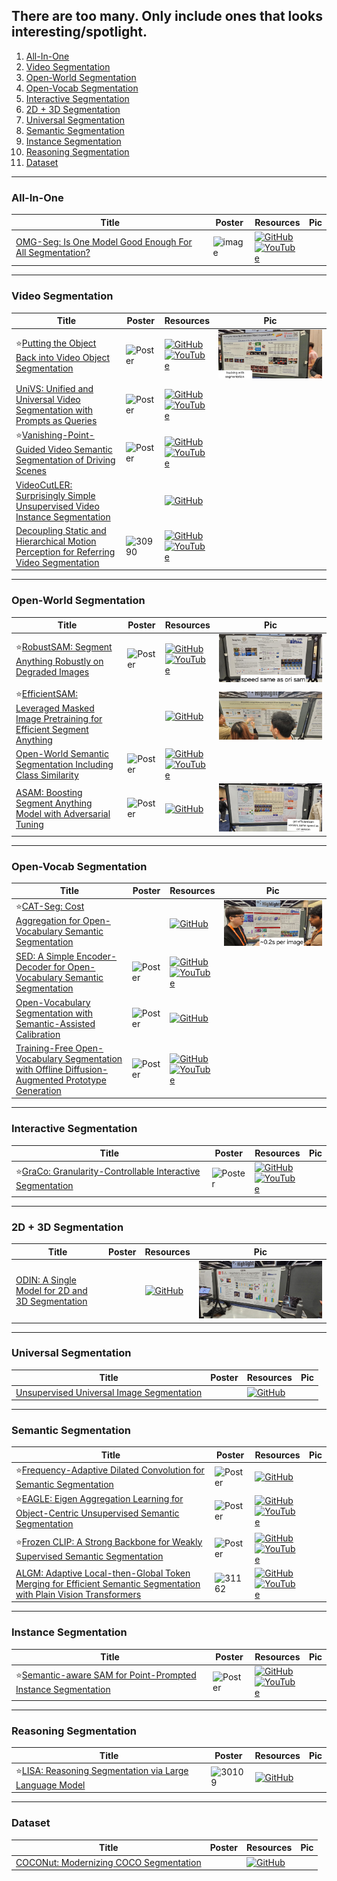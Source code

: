 ## There are too many. Only include ones that looks interesting/spotlight. 
1. [All-In-One](https://github.com/HeChengHui/CVPR2024/tree/main/Papers/Topics/Segmentation#all-in-one)
2. [Video Segmentation](https://github.com/HeChengHui/CVPR2024/tree/main/Papers/Topics/Segmentation#video-segmentation)
3. [Open-World Segmentation](https://github.com/HeChengHui/CVPR2024/tree/main/Papers/Topics/Segmentation#open-world-segmentation)
4. [Open-Vocab Segmentation](https://github.com/HeChengHui/CVPR2024/tree/main/Papers/Topics/Segmentation#open-vocab-segmentation)
5. [Interactive Segmentation](https://github.com/HeChengHui/CVPR2024/tree/main/Papers/Topics/Segmentation#interactive-segmentation)
6. [2D + 3D Segmentation](https://github.com/HeChengHui/CVPR2024/tree/main/Papers/Topics/Segmentation#2d--3d-segmentation)
7. [Universal Segmentation](https://github.com/HeChengHui/CVPR2024/tree/main/Papers/Topics/Segmentation#universal-segmentation)
8. [Semantic Segmentation](https://github.com/HeChengHui/CVPR2024/tree/main/Papers/Topics/Segmentation#semantic-segmentation)
9. [Instance Segmentation](https://github.com/HeChengHui/CVPR2024/tree/main/Papers/Topics/Segmentation#instance-segmentation)
10. [Reasoning Segmentation](https://github.com/HeChengHui/CVPR2024/tree/main/Papers/Topics/Segmentation#reasoning-segmentation)
11. [Dataset](https://github.com/HeChengHui/CVPR2024/tree/main/Papers/Topics/Segmentation#dataset)

---

### All-In-One
|Title|Poster|Resources|Pic|
|------|------|------|------|
| [OMG-Seg: Is One Model Good Enough For All Segmentation? ](https://openaccess.thecvf.com/content/CVPR2024/html/Li_OMG-Seg_Is_One_Model_Good_Enough_For_All_Segmentation_CVPR_2024_paper.html)|![image](https://github.com/user-attachments/assets/cdebd576-100b-483b-9b53-d3adb6290c33)| [![GitHub](https://img.shields.io/github/stars/lxtGH/OMG-Seg?style=social)](https://github.com/lxtGH/OMG-Seg)<br> [![YouTube](https://img.shields.io/badge/YouTube-%23FF0000.svg?style=for-the-badge&logo=YouTube&logoColor=white)](https://www.youtube.com/watch?v=XHPDzhNg9Ss)

---

### Video Segmentation
|Title|Poster|Resources|Pic|
|------|------|------|------|
| ⭐[Putting the Object Back into Video Object Segmentation ](https://openaccess.thecvf.com/content/CVPR2024/html/Cheng_Putting_the_Object_Back_into_Video_Object_Segmentation_CVPR_2024_paper.html)|![Poster](https://cvpr.thecvf.com/media/PosterPDFs/CVPR%202024/31438.png?t=1717298944.8735409) | [![GitHub](https://img.shields.io/github/stars/hkchengrex/Cutie?style=social)](https://github.com/hkchengrex/Cutie)<br> [![YouTube](https://img.shields.io/badge/YouTube-%23FF0000.svg?style=for-the-badge&logo=YouTube&logoColor=white)](https://www.youtube.com/watch?v=zA5wNUTf7hY)| ![Pic](https://github.com/HeChengHui/CVPR2024/blob/main/Papers/Topics/Segmentation/assets/WhatsApp%20Image%202024-07-03%20at%2017.15.27.jpeg)
| [UniVS: Unified and Universal Video Segmentation with Prompts as Queries ](https://openaccess.thecvf.com/content/CVPR2024/html/Li_UniVS_Unified_and_Universal_Video_Segmentation_with_Prompts_as_Queries_CVPR_2024_paper.html)|![Poster](https://github.com/HeChengHui/CVPR2024/blob/main/Papers/Topics/Segmentation/assets/31859.png) | [![GitHub](https://img.shields.io/github/stars/MinghanLi/UniVS?style=social)](https://github.com/MinghanLi/UniVS)<br> [![YouTube](https://img.shields.io/badge/YouTube-%23FF0000.svg?style=for-the-badge&logo=YouTube&logoColor=white)](https://www.youtube.com/watch?v=Je8BrxatgsU)
| ⭐[Vanishing-Point-Guided Video Semantic Segmentation of Driving Scenes ](https://openaccess.thecvf.com/content/CVPR2024/html/Guo_Vanishing-Point-Guided_Video_Semantic_Segmentation_of_Driving_Scenes_CVPR_2024_paper.html)|![Poster](https://cvpr.thecvf.com/media/PosterPDFs/CVPR%202024/29993.png?t=1717296403.025962) | [![GitHub](https://img.shields.io/github/stars/RascalGdd/VPSeg?style=social)](https://github.com/RascalGdd/VPSeg)<br> [![YouTube](https://img.shields.io/badge/YouTube-%23FF0000.svg?style=for-the-badge&logo=YouTube&logoColor=white)](https://www.youtube.com/watch?v=uaE_BTBRduQ)
| [VideoCutLER: Surprisingly Simple Unsupervised Video Instance Segmentation ](https://openaccess.thecvf.com/content/CVPR2024/html/Wang_VideoCutLER_Surprisingly_Simple_Unsupervised_Video_Instance_Segmentation_CVPR_2024_paper.html)| |[![GitHub](https://img.shields.io/github/stars/facebookresearch/CutLER?style=social)](https://github.com/facebookresearch/CutLER/blob/main/videocutler/README.md)
| [Decoupling Static and Hierarchical Motion Perception for Referring Video Segmentation ](https://openaccess.thecvf.com/content/CVPR2024/html/He_Decoupling_Static_and_Hierarchical_Motion_Perception_for_Referring_Video_Segmentation_CVPR_2024_paper.html)| ![30990](https://github.com/HeChengHui/CVPR2024/assets/84503515/9be03a23-4847-4f01-9b7a-141bf2be1059)| [![GitHub](https://img.shields.io/github/stars/heshuting555/DsHmp?style=social)](https://github.com/heshuting555/DsHmp)<br> [![YouTube](https://img.shields.io/badge/YouTube-%23FF0000.svg?style=for-the-badge&logo=YouTube&logoColor=white)](https://www.youtube.com/watch?v=9dGgOgLr488)

---

### Open-World Segmentation
|Title|Poster|Resources|Pic|
|------|------|------|------|
| ⭐[RobustSAM: Segment Anything Robustly on Degraded Images ](https://openaccess.thecvf.com/content/CVPR2024/html/Chen_RobustSAM_Segment_Anything_Robustly_on_Degraded_Images_CVPR_2024_paper.html)| ![Poster](https://github.com/HeChengHui/CVPR2024/blob/main/Papers/Topics/Segmentation/assets/29230.png) | [![GitHub](https://img.shields.io/github/stars/robustsam/RobustSAM?style=social)](https://github.com/robustsam/RobustSAM)<br> [![YouTube](https://img.shields.io/badge/YouTube-%23FF0000.svg?style=for-the-badge&logo=YouTube&logoColor=white)](https://www.youtube.com/watch?v=Awukqkbs6zM)| ![Pic](https://github.com/HeChengHui/CVPR2024/blob/main/Papers/Topics/Segmentation/assets/WhatsApp%20Image%202024-07-03%20at%2023.47.14.jpeg)
| ⭐[EfficientSAM: Leveraged Masked Image Pretraining for Efficient Segment Anything](https://openaccess.thecvf.com/content/CVPR2024/html/Xiong_EfficientSAM_Leveraged_Masked_Image_Pretraining_for_Efficient_Segment_Anything_CVPR_2024_paper.html) ||[![GitHub](https://img.shields.io/github/stars/yformer/EfficientSAM?style=social)](https://github.com/yformer/EfficientSAM)|![Pic](https://github.com/HeChengHui/CVPR2024/blob/main/Papers/Topics/Segmentation/assets/WhatsApp%20Image%202024-07-05%20at%2016.28.58.jpeg)
| [Open-World Semantic Segmentation Including Class Similarity ](https://openaccess.thecvf.com/content/CVPR2024/html/Sodano_Open-World_Semantic_Segmentation_Including_Class_Similarity_CVPR_2024_paper.html)| ![Poster](https://cvpr.thecvf.com/media/PosterPDFs/CVPR%202024/29608.png?t=1716464601.0709767) | [![GitHub](https://img.shields.io/github/stars/PRBonn/ContMAV?style=social)](https://github.com/PRBonn/ContMAV)<br> [![YouTube](https://img.shields.io/badge/YouTube-%23FF0000.svg?style=for-the-badge&logo=YouTube&logoColor=white)](https://www.youtube.com/watch?v=ei2cbyPQgag)|
| [ASAM: Boosting Segment Anything Model with Adversarial Tuning ](https://openaccess.thecvf.com/content/CVPR2024/html/Li_ASAM_Boosting_Segment_Anything_Model_with_Adversarial_Tuning_CVPR_2024_paper.html)| ![Poster](https://cvpr.thecvf.com/media/PosterPDFs/CVPR%202024/31630.png?t=1717313200.7029068) | [![GitHub](https://img.shields.io/github/stars/luckybird1994/ASAM?style=social)](https://github.com/luckybird1994/ASAM)|![Pic](https://github.com/HeChengHui/CVPR2024/blob/main/Papers/Topics/Segmentation/assets/WhatsApp%20Image%202024-07-03%20at%2023.26.12.jpeg)

---

### Open-Vocab Segmentation
|Title|Poster|Resources|Pic|
|------|------|------|------|
| ⭐[CAT-Seg: Cost Aggregation for Open-Vocabulary Semantic Segmentation ](https://openaccess.thecvf.com/content/CVPR2024/html/Cho_CAT-Seg_Cost_Aggregation_for_Open-Vocabulary_Semantic_Segmentation_CVPR_2024_paper.html)| | [![GitHub](https://img.shields.io/github/stars/KU-CVLAB/CAT-Seg?style=social)](https://github.com/KU-CVLAB/CAT-Seg)| ![Pic](https://github.com/HeChengHui/CVPR2024/blob/main/Papers/Topics/Segmentation/assets/WhatsApp%20Image%202024-07-03%20at%2023.50.35.jpeg)
| [SED: A Simple Encoder-Decoder for Open-Vocabulary Semantic Segmentation ](https://openaccess.thecvf.com/content/CVPR2024/html/Xie_SED_A_Simple_Encoder-Decoder_for_Open-Vocabulary_Semantic_Segmentation_CVPR_2024_paper.html)| ![Poster](https://cvpr.thecvf.com/media/PosterPDFs/CVPR%202024/31675.png?t=1716687368.6970675) | [![GitHub](https://img.shields.io/github/stars/xb534/SED?style=social)](https://github.com/xb534/SED)<br> [![YouTube](https://img.shields.io/badge/YouTube-%23FF0000.svg?style=for-the-badge&logo=YouTube&logoColor=white)](https://www.youtube.com/watch?v=1hfCnjtTtSo)
| [Open-Vocabulary Segmentation with Semantic-Assisted Calibration ](https://openaccess.thecvf.com/content/CVPR2024/html/Liu_Open-Vocabulary_Segmentation_with_Semantic-Assisted_Calibration_CVPR_2024_paper.html)| ![Poster](https://github.com/HeChengHui/CVPR2024/blob/main/Papers/Topics/Segmentation/assets/29834.png) | [![GitHub](https://img.shields.io/github/stars/yongliu20/SCAN?style=social)](https://github.com/yongliu20/SCAN)
| [Training-Free Open-Vocabulary Segmentation with Offline Diffusion-Augmented Prototype Generation ](https://openaccess.thecvf.com/content/CVPR2024/html/Barsellotti_Training-Free_Open-Vocabulary_Segmentation_with_Offline_Diffusion-Augmented_Prototype_Generation_CVPR_2024_paper.html)| ![Poster](https://cvpr.thecvf.com/media/PosterPDFs/CVPR%202024/30941.png?t=1717429631.8403218) | [![GitHub](https://img.shields.io/github/stars/aimagelab/freeda?style=social)](https://github.com/aimagelab/freeda)<br> [![YouTube](https://img.shields.io/badge/YouTube-%23FF0000.svg?style=for-the-badge&logo=YouTube&logoColor=white)](https://www.youtube.com/watch?v=lXpr2DorzQU)

---

### Interactive Segmentation
|Title|Poster|Resources|Pic|
|------|------|------|------|
| ⭐[GraCo: Granularity-Controllable Interactive Segmentation ](https://openaccess.thecvf.com/content/CVPR2024/html/Zhao_GraCo_Granularity-Controllable_Interactive_Segmentation_CVPR_2024_paper.html)| ![Poster](https://cvpr.thecvf.com/media/PosterPDFs/CVPR%202024/31571.png?t=1717420465.3381748) | [![GitHub](https://img.shields.io/github/stars/Zhao-Yian/GraCo?style=social)](https://github.com/Zhao-Yian/GraCo)<br> [![YouTube](https://img.shields.io/badge/YouTube-%23FF0000.svg?style=for-the-badge&logo=YouTube&logoColor=white)](https://www.youtube.com/watch?v=DGCQSLC-prU)

---

### 2D + 3D Segmentation
|Title|Poster|Resources|Pic|
|------|------|------|------|
| [ODIN: A Single Model for 2D and 3D Segmentation ](https://openaccess.thecvf.com/content/CVPR2024/html/Jain_ODIN_A_Single_Model_for_2D_and_3D_Segmentation_CVPR_2024_paper.html)| | [![GitHub](https://img.shields.io/github/stars/ayushjain1144/odin?style=social)](https://github.com/ayushjain1144/odin)|![Pic](https://github.com/HeChengHui/CVPR2024/blob/main/Papers/Topics/Segmentation/assets/WhatsApp%20Image%202024-07-03%20at%2023.02.07.jpeg)

---

### Universal Segmentation
|Title|Poster|Resources|Pic|
|------|------|------|------|
| [Unsupervised Universal Image Segmentation ](https://openaccess.thecvf.com/content/CVPR2024/html/Niu_Unsupervised_Universal_Image_Segmentation_CVPR_2024_paper.html)| |[![GitHub](https://img.shields.io/github/stars/u2seg/U2Seg?style=social)](https://github.com/u2seg/U2Seg)

---

### Semantic Segmentation
|Title|Poster|Resources|Pic|
|------|------|------|------|
| ⭐[Frequency-Adaptive Dilated Convolution for Semantic Segmentation ](https://openaccess.thecvf.com/content/CVPR2024/html/Chen_Frequency-Adaptive_Dilated_Convolution_for_Semantic_Segmentation_CVPR_2024_paper.html)|![Poster](https://cvpr.thecvf.com/media/PosterPDFs/CVPR%202024/30701.png?t=1717170034.0834613) | [![GitHub](https://img.shields.io/github/stars/Linwei-Chen/FADC?style=social)](https://github.com/Linwei-Chen/FADC)
| ⭐[EAGLE: Eigen Aggregation Learning for Object-Centric Unsupervised Semantic Segmentation ](https://openaccess.thecvf.com/content/CVPR2024/html/Kim_EAGLE_Eigen_Aggregation_Learning_for_Object-Centric_Unsupervised_Semantic_Segmentation_CVPR_2024_paper.html)|![Poster](https://cvpr.thecvf.com/media/PosterPDFs/CVPR%202024/30293.png?t=1717421354.7938871) | [![GitHub](https://img.shields.io/github/stars/MICV-yonsei/EAGLE?style=social)](https://github.com/MICV-yonsei/EAGLE)<br> [![YouTube](https://img.shields.io/badge/YouTube-%23FF0000.svg?style=for-the-badge&logo=YouTube&logoColor=white)](https://www.youtube.com/watch?v=0a799IDW4e0)
| ⭐[Frozen CLIP: A Strong Backbone for Weakly Supervised Semantic Segmentation ](https://openaccess.thecvf.com/content/CVPR2024/html/Zhang_Frozen_CLIP_A_Strong_Backbone_for_Weakly_Supervised_Semantic_Segmentation_CVPR_2024_paper.html)| ![Poster](https://cvpr.thecvf.com/media/PosterPDFs/CVPR%202024/30253.png?t=1716781257.513028) | [![GitHub](https://img.shields.io/github/stars/zbf1991/WeCLIP?style=social)](https://github.com/zbf1991/WeCLIP)<br> [![YouTube](https://img.shields.io/badge/YouTube-%23FF0000.svg?style=for-the-badge&logo=YouTube&logoColor=white)](https://www.youtube.com/watch?v=Lh489nTm_M0)
| [ALGM: Adaptive Local-then-Global Token Merging for Efficient Semantic Segmentation with Plain Vision Transformers ](https://openaccess.thecvf.com/content/CVPR2024/html/Norouzi_ALGM_Adaptive_Local-then-Global_Token_Merging_for_Efficient_Semantic_Segmentation_with_CVPR_2024_paper.html)| ![31162](https://github.com/HeChengHui/CVPR2024/assets/84503515/05832c15-8d81-458c-8bd0-39cab2532c82)| [![GitHub](https://img.shields.io/github/stars/tue-mps/algm-segmenter?style=social)](https://github.com/tue-mps/algm-segmenter)<br> [![YouTube](https://img.shields.io/badge/YouTube-%23FF0000.svg?style=for-the-badge&logo=YouTube&logoColor=white)](https://www.youtube.com/watch?v=WYGB58Omfz4)

---

### Instance Segmentation
|Title|Poster|Resources|Pic|
|------|------|------|------|
| ⭐[Semantic-aware SAM for Point-Prompted Instance Segmentation ](https://openaccess.thecvf.com/content/CVPR2024/html/Wei_Semantic-aware_SAM_for_Point-Prompted_Instance_Segmentation_CVPR_2024_paper.html)| ![Poster](https://github.com/HeChengHui/CVPR2024/blob/main/Papers/Topics/Segmentation/assets/29420.png) | [![GitHub](https://img.shields.io/github/stars/zhaoyangwei123/SAPNet?style=social)](https://github.com/zhaoyangwei123/SAPNet)<br> [![YouTube](https://img.shields.io/badge/YouTube-%23FF0000.svg?style=for-the-badge&logo=YouTube&logoColor=white)](https://www.youtube.com/watch?v=42-tJFmT7Ao)

---

### Reasoning Segmentation
|Title|Poster|Resources|Pic|
|------|------|------|------|
| ⭐[LISA: Reasoning Segmentation via Large Language Model ](https://openaccess.thecvf.com/content/CVPR2024/html/Lai_LISA_Reasoning_Segmentation_via_Large_Language_Model_CVPR_2024_paper.html)| ![30109](https://github.com/HeChengHui/CVPR2024/assets/84503515/81b0c9e1-9da7-49fa-81f8-5c4f928c49f8)| [![GitHub](https://img.shields.io/github/stars/dvlab-research/LISA?style=social)](https://github.com/dvlab-research/LISA)

---

### Dataset
|Title|Poster|Resources|Pic|
|------|------|------|------|
| [COCONut: Modernizing COCO Segmentation ](https://openaccess.thecvf.com/content/CVPR2024/html/Deng_COCONut_Modernizing_COCO_Segmentation_CVPR_2024_paper.html)||[![GitHub](https://img.shields.io/github/stars/bytedance/coconut_cvpr2024?style=social)](https://github.com/bytedance/coconut_cvpr2024)
